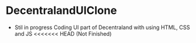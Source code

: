 # DecentralandUIClone
 - Stil in progress
Coding UI part of Decentraland with using HTML, CSS and JS
<<<<<<< HEAD
(Not Finished)
